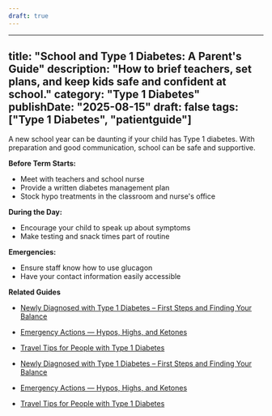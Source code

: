```yaml
---
draft: true
---
```


---
title: "School and Type 1 Diabetes: A Parent's Guide"
description: "How to brief teachers, set plans, and keep kids safe and confident at school."
category: "Type 1 Diabetes"
publishDate: "2025-08-15"
draft: false
tags: ["Type 1 Diabetes", "patientguide"]
---

A new school year can be daunting if your child has Type 1 diabetes. With preparation and good communication, school can be safe and supportive.

**Before Term Starts:**
- Meet with teachers and school nurse
- Provide a written diabetes management plan
- Stock hypo treatments in the classroom and nurse's office

**During the Day:**
- Encourage your child to speak up about symptoms
- Make testing and snack times part of routine

**Emergencies:**
- Ensure staff know how to use glucagon
- Have your contact information easily accessible

**Related Guides**
- [Newly Diagnosed with Type 1 Diabetes – First Steps and Finding Your Balance](/guides/newly-diagnosed-with-type-1-diabetes-first-steps-and-finding-your-balance/)
- [Emergency Actions — Hypos, Highs, and Ketones](/guides/emergency-actions-hypos-highs-and-ketones/)
- [Travel Tips for People with Type 1 Diabetes](/guides/travel-tips-for-people-with-type-1-diabetes/)

- [Newly Diagnosed with Type 1 Diabetes – First Steps and Finding Your Balance](#)
- [Emergency Actions — Hypos, Highs, and Ketones](#)
- [Travel Tips for People with Type 1 Diabetes](#)
